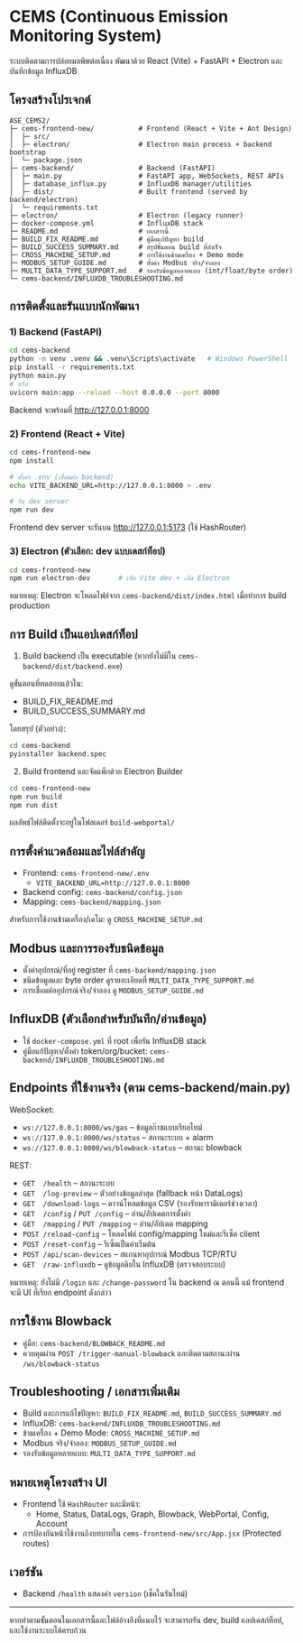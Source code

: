 # CEMS (Continuous Emission Monitoring System)

ระบบติดตามการปล่อยมลพิษต่อเนื่อง พัฒนาด้วย React (Vite) + FastAPI + Electron และบันทึกข้อมูล InfluxDB

## โครงสร้างโปรเจกต์

```
ASE_CEMS2/
├─ cems-frontend-new/           # Frontend (React + Vite + Ant Design)
│  ├─ src/
│  ├─ electron/                 # Electron main process + backend bootstrap
│  └─ package.json
├─ cems-backend/                # Backend (FastAPI)
│  ├─ main.py                   # FastAPI app, WebSockets, REST APIs
│  ├─ database_influx.py        # InfluxDB manager/utilities
│  ├─ dist/                     # Built frontend (served by backend/electron)
│  └─ requirements.txt
├─ electron/                    # Electron (legacy runner)
├─ docker-compose.yml           # InfluxDB stack
├─ README.md                    # เอกสารนี้
├─ BUILD_FIX_README.md          # คู่มือแก้ปัญหา build
├─ BUILD_SUCCESS_SUMMARY.md     # สรุปขั้นตอน build ที่สำเร็จ
├─ CROSS_MACHINE_SETUP.md       # การใช้งานข้ามเครื่อง + Demo mode
├─ MODBUS_SETUP_GUIDE.md        # ตั้งค่า Modbus จริง/จำลอง
├─ MULTI_DATA_TYPE_SUPPORT.md   # รองรับข้อมูลหลายแบบ (int/float/byte order)
└─ cems-backend/INFLUXDB_TROUBLESHOOTING.md
```

## การติดตั้งและรันแบบนักพัฒนา

### 1) Backend (FastAPI)

```bash
cd cems-backend
python -m venv .venv && .venv\Scripts\activate   # Windows PowerShell
pip install -r requirements.txt
python main.py
# หรือ
uvicorn main:app --reload --host 0.0.0.0 --port 8000
```

Backend จะพร้อมที่ http://127.0.0.1:8000

### 2) Frontend (React + Vite)

```bash
cd cems-frontend-new
npm install

# ตั้งค่า .env (เชื่อมต่อ backend)
echo VITE_BACKEND_URL=http://127.0.0.1:8000 > .env

# รัน dev server
npm run dev
```

Frontend dev server จะรันบน http://127.0.0.1:5173 (ใช้ HashRouter)

### 3) Electron (ตัวเลือก: dev แบบเดสก์ท็อป)

```bash
cd cems-frontend-new
npm run electron-dev       # เปิด Vite dev + เปิด Electron
```

หมายเหตุ: Electron จะโหลดไฟล์จาก `cems-backend/dist/index.html` เมื่อทำการ build production

## การ Build เป็นแอปเดสก์ท็อป

1) Build backend เป็น executable (หากยังไม่มีใน `cems-backend/dist/backend.exe`)

ดูขั้นตอนที่ทดสอบแล้วใน:
- BUILD_FIX_README.md
- BUILD_SUCCESS_SUMMARY.md

โดยสรุป (ตัวอย่าง):
```bash
cd cems-backend
pyinstaller backend.spec
```

2) Build frontend และจัดแพ็กด้วย Electron Builder

```bash
cd cems-frontend-new
npm run build
npm run dist
```

ผลลัพธ์ไฟล์ติดตั้งจะอยู่ในโฟลเดอร์ `build-webportal/`

## การตั้งค่าแวดล้อมและไฟล์สำคัญ

- Frontend: `cems-frontend-new/.env`
  - `VITE_BACKEND_URL=http://127.0.0.1:8000`
- Backend config: `cems-backend/config.json`
- Mapping: `cems-backend/mapping.json`

สำหรับการใช้งานข้ามเครื่อง/เดโม: ดู `CROSS_MACHINE_SETUP.md`

## Modbus และการรองรับชนิดข้อมูล

- ตั้งค่าอุปกรณ์/ที่อยู่ register ที่ `cems-backend/mapping.json`
- ชนิดข้อมูลและ byte order ดูรายละเอียดที่ `MULTI_DATA_TYPE_SUPPORT.md`
- การเชื่อมต่ออุปกรณ์จริง/จำลอง ดู `MODBUS_SETUP_GUIDE.md`

## InfluxDB (ตัวเลือกสำหรับบันทึก/อ่านข้อมูล)

- ใช้ `docker-compose.yml` ที่ root เพื่อรัน InfluxDB stack
- คู่มือแก้ปัญหา/ตั้งค่า token/org/bucket: `cems-backend/INFLUXDB_TROUBLESHOOTING.md`

## Endpoints ที่ใช้งานจริง (ตาม cems-backend/main.py)

WebSocket:
- `ws://127.0.0.1:8000/ws/gas` – ข้อมูลก๊าซแบบเรียลไทม์
- `ws://127.0.0.1:8000/ws/status` – สถานะระบบ + alarm
- `ws://127.0.0.1:8000/ws/blowback-status` – สถานะ blowback

REST:
- `GET  /health` – สถานะระบบ
- `GET  /log-preview` – ตัวอย่างข้อมูลล่าสุด (fallback หน้า DataLogs)
- `GET  /download-logs` – ดาวน์โหลดข้อมูล CSV (รองรับพารามิเตอร์ช่วงเวลา)
- `GET  /config` / `PUT /config` – อ่าน/อัปเดตการตั้งค่า
- `GET  /mapping` / `PUT /mapping` – อ่าน/อัปเดต mapping
- `POST /reload-config` – โหลดไฟล์ config/mapping ใหม่และรีเซ็ต client
- `POST /reset-config` – รีเซ็ตเป็นค่าเริ่มต้น
- `POST /api/scan-devices` – สแกนหาอุปกรณ์ Modbus TCP/RTU
- `GET  /raw-influxdb` – ดูข้อมูลดิบใน InfluxDB (ตรวจสอบระบบ)

หมายเหตุ: ยังไม่มี `/login` และ `/change-password` ใน backend ณ ตอนนี้ แม้ frontend จะมี UI ที่เรียก endpoint ดังกล่าว

## การใช้งาน Blowback

- คู่มือ: `cems-backend/BLOWBACK_README.md`
- ควบคุมผ่าน `POST /trigger-manual-blowback` และติดตามสถานะผ่าน `/ws/blowback-status`

## Troubleshooting / เอกสารเพิ่มเติม

- Build และการแก้ไขปัญหา: `BUILD_FIX_README.md`, `BUILD_SUCCESS_SUMMARY.md`
- InfluxDB: `cems-backend/INFLUXDB_TROUBLESHOOTING.md`
- ข้ามเครื่อง + Demo Mode: `CROSS_MACHINE_SETUP.md`
- Modbus จริง/จำลอง: `MODBUS_SETUP_GUIDE.md`
- รองรับข้อมูลหลายแบบ: `MULTI_DATA_TYPE_SUPPORT.md`

## หมายเหตุโครงสร้าง UI

- Frontend ใช้ `HashRouter` และมีหน้า:
  - Home, Status, DataLogs, Graph, Blowback, WebPortal, Config, Account
- การป้องกันหน้าใช้งานอิงบทบาทใน `cems-frontend-new/src/App.jsx` (Protected routes)

## เวอร์ชัน

- Backend `/health` แสดงค่า `version` (เช็คในรันไทม์)

---
หากทำตามขั้นตอนในเอกสารนี้และไฟล์อ้างอิงที่แนบไว้ จะสามารถรัน dev, build แอปเดสก์ท็อป, และใช้งานระบบได้ครบถ้วน











